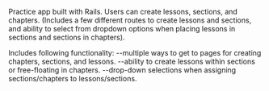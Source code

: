 Practice app built with Rails. Users can create lessons, sections, and chapters. (Includes a few different routes to create lessons and sections, and ability to select from dropdown options when placing lessons in sections and sections in chapters).

Includes following functionality:
--multiple ways to get to pages for creating chapters, sections, and lessons.
--ability to create lessons within sections or free-floating in chapters.
--drop-down selections when assigning sections/chapters to lessons/sections.
